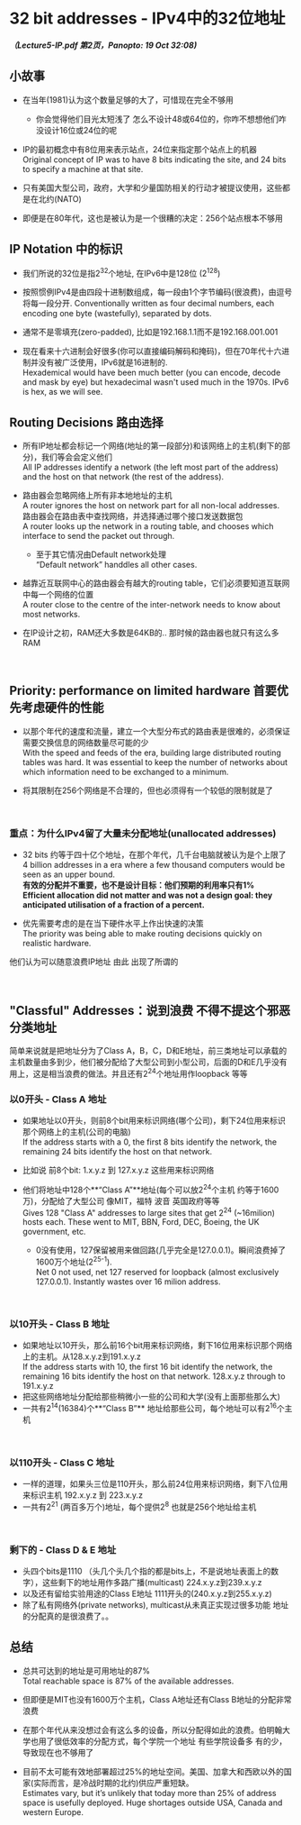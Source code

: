 # 32 bit addresses - IPv4中的32位地址
***（Lecture5-IP.pdf 第2页，Panopto: 19 Oct 32:08)*** 

## 小故事

* 在当年(1981)认为这个数量足够的大了，可惜现在完全不够用
	* 你会觉得他们目光太短浅了 怎么不设计48或64位的，你咋不想想他们咋没设计16位或24位的呢 

* IP的最初概念中有8位用来表示站点，24位来指定那个站点上的机器  
Original concept of IP was to have 8 bits indicating the site, and 24 bits to specify a machine at that site.

* 只有美国大型公司，政府，大学和少量国防相关的行动才被提议使用，这些都是在北约(NATO)

* 即便是在80年代，这也是被认为是一个很糟的决定：256个站点根本不够用

## IP Notation 中的标识

* 我们所说的32位是指2<sup>32</sup>个地址, 在IPv6中是128位 (2<sup>128</sup>)

* 按照惯例IPv4是由四段十进制数组成，每一段由1个字节编码(很浪费)，由逗号将每一段分开. 
Conventionally written as four decimal numbers, each encoding one byte (wastefully), separated by dots.

* 通常不是零填充(zero-padded), 比如是192.168.1.1而不是192.168.001.001

* 现在看来十六进制会好很多(你可以直接编码解码和掩码)，但在70年代十六进制并没有被广泛使用，IPv6就是16进制的.  
Hexademical would have been much better (you can encode, decode and mask by eye) but hexadecimal wasn't used much in the 1970s. IPv6 is hex, as we will see. 

## Routing Decisions 路由选择

* 所有IP地址都会标记一个网络(地址的第一段部分)和该网络上的主机(剩下的部分)，我们等会会定义他们  
All IP addresses identify a network (the left most part of the address) and the host on that network (the rest of the address).

* 路由器会忽略网络上所有非本地地址的主机  
A router ignores the host on network part for all non-local addresses.  
路由器会在路由表中查找网络，并选择通过哪个接口发送数据包  
A router looks up the network in a routing table, and chooses which interface to send the packet out through.  
	* 至于其它情况由Default network处理  
	“Default network” handdles all other cases.

* 越靠近互联网中心的路由器会有越大的routing table，它们必须要知道互联网中每一个网络的位置  
A router close to the centre of the inter-network needs to know about most networks.

* 在IP设计之初，RAM还大多数是64KB的.. 那时候的路由器也就只有这么多RAM

<br/>

## Priority: performance on limited hardware 首要优先考虑硬件的性能

* 以那个年代的速度和流量，建立一个大型分布式的路由表是很难的，必须保证需要交换信息的网络数量尽可能的少  
With the speed and feeds of the era, building large distributed routing tables was hard. It was essential to keep the number of networks about which information need to be exchanged to a minimum.  

* 将其限制在256个网络是不合理的，但也必须得有一个较低的限制就是了

<br/>

### 重点：为什么IPv4留了大量未分配地址(unallocated addresses)
* 32 bits 约等于四十亿个地址，在那个年代，几千台电脑就被认为是个上限了  
4 billion addresses in a era where a few thousand computers would be seen as an upper bound.   
**有效的分配并不重要，也不是设计目标：他们预期的利用率只有1%**  
**Efficient allocation did not matter and was not a design goal: they anticipated utilisation of a fraction of a percent.**

* 优先需要考虑的是在当下硬件水平上作出快速的决策  
The priority was being able to make routing decisions quickly on realistic hardware.  

他们认为可以随意浪费IP地址 由此 出现了所谓的

<br/>

## "Classful" Addresses：说到浪费 不得不提这个邪恶分类地址

简单来说就是把地址分为了Class A，B，C，D和E地址，前三类地址可以承载的主机数量由多到少，他们被分配给了大型公司到小型公司，后面的D和E几乎没有用上，这是相当浪费的做法。并且还有2<sup>24</sup>个地址用作loopback 等等

### 以0开头 - Class A 地址
* 如果地址以0开头，则前8个bit用来标识网络(哪个公司)，剩下24位用来标识那个网络上的主机(公司的电脑)  
If the address starts with a 0, the first 8 bits identify the network, the remaining 24 bits identify the host on that network.

* 比如说 前8个bit: 1.x.y.z 到 127.x.y.z 这些用来标识网络

* 他们将地址中128个**“Class A”**地址(每个可以放2<sup>24</sup>个主机 约等于1600万)，分配给了大型公司 像MIT，福特 波音 英国政府等等  
Gives 128 "Class A" addresses to large sites that get 2<sup>24</sup> (~16milion) hosts each. These went to MIT, BBN, Ford, DEC, Boeing, the UK government, etc.
	* 0没有使用，127保留被用来做回路(几乎完全是127.0.0.1)。瞬间浪费掉了1600万个地址(2<sup>25-1</sup>).  
	Net 0 not used, net 127 reserved for loopback (almost exclusively 127.0.0.1). Instantly wastes over 16 milion address.

<br/>

### 以10开头 - Class B 地址

* 如果地址以10开头，那么前16个bit用来标识网络，剩下16位用来标识那个网络上的主机。从128.x.y.z到191.x.y.z  
If the address starts with 10, the first 16 bit identify the network, the remaining 16 bits identify the host on that network. 128.x.y.z through to 191.x.y.z
* 把这些网络地址分配给那些稍微小一些的公司和大学(没有上面那些那么大)
* 一共有2<sup>14</sup>(16384)个**“Class B”** 地址给那些公司，每个地址可以有2<sup>16</sup>个主机  

<br/>

### 以110开头 - Class C 地址

* 一样的道理，如果头三位是110开头，那么前24位用来标识网络，剩下八位用来标识主机 192.x.y.z 到 223.x.y.z
* 一共有2<sup>21</sup> (两百多万个)地址，每个提供2<sup>8</sup> 也就是256个地址给主机

<br />

### 剩下的 - Class D & E 地址
* 头四个bits是1110 （头几个头几个指的都是bits上，不是说地址表面上的数字），这些剩下的地址用作多路广播(multicast) 224.x.y.z到239.x.y.z 
* 以及还有留给实验用途的Class E地址 1111开头的(240.x.y.z到255.x.y.z)
* 除了私有网络外(private networks), multicast从未真正实现过很多功能 地址的分配真的是很浪费了。。

## 总结

* 总共可达到的地址是可用地址的87%  
Total reachable space is 87% of the available addresses.

* 但即便是MIT也没有1600万个主机，Class A地址还有Class B地址的分配非常浪费

* 在那个年代从来没想过会有这么多的设备，所以分配得如此的浪费。伯明翰大学也用了很低效率的分配方式，每个学院一个地址 有些学院设备多 有的少，导致现在也不够用了

* 目前不太可能有效地部署超过25%的地址空间。美国、加拿大和西欧以外的国家(实际而言，是冷战时期的北约)供应严重短缺。  
Estimates vary, but it’s unlikely that today more than 25% of address space is usefully deployed. Huge shortages outside USA, Canada and western Europe.

